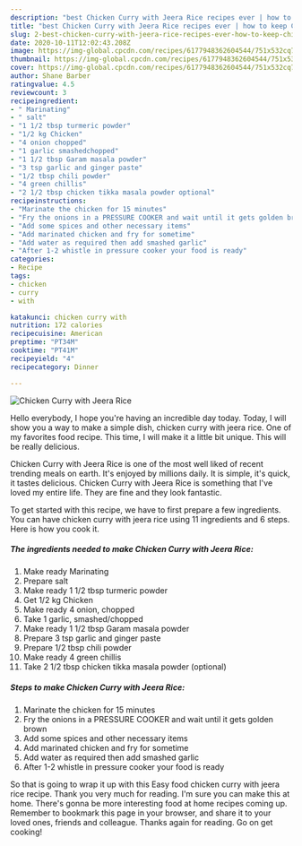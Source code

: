 ```yaml
---
description: "best Chicken Curry with Jeera Rice recipes ever | how to keep Chicken Curry with Jeera Rice"
title: "best Chicken Curry with Jeera Rice recipes ever | how to keep Chicken Curry with Jeera Rice"
slug: 2-best-chicken-curry-with-jeera-rice-recipes-ever-how-to-keep-chicken-curry-with-jeera-rice
date: 2020-10-11T12:02:43.208Z
image: https://img-global.cpcdn.com/recipes/6177948362604544/751x532cq70/chicken-curry-with-jeera-rice-recipe-main-photo.jpg
thumbnail: https://img-global.cpcdn.com/recipes/6177948362604544/751x532cq70/chicken-curry-with-jeera-rice-recipe-main-photo.jpg
cover: https://img-global.cpcdn.com/recipes/6177948362604544/751x532cq70/chicken-curry-with-jeera-rice-recipe-main-photo.jpg
author: Shane Barber
ratingvalue: 4.5
reviewcount: 3
recipeingredient:
- " Marinating"
- " salt"
- "1 1/2 tbsp turmeric powder"
- "1/2 kg Chicken"
- "4 onion chopped"
- "1 garlic smashedchopped"
- "1 1/2 tbsp Garam masala powder"
- "3 tsp garlic and ginger paste"
- "1/2 tbsp chili powder"
- "4 green chillis"
- "2 1/2 tbsp chicken tikka masala powder optional"
recipeinstructions:
- "Marinate the chicken for 15 minutes"
- "Fry the onions in a PRESSURE COOKER and wait until it gets golden brown"
- "Add some spices and other necessary items"
- "Add marinated chicken and fry for sometime"
- "Add water as required then add smashed garlic"
- "After 1-2 whistle in pressure cooker your food is ready"
categories:
- Recipe
tags:
- chicken
- curry
- with

katakunci: chicken curry with 
nutrition: 172 calories
recipecuisine: American
preptime: "PT34M"
cooktime: "PT41M"
recipeyield: "4"
recipecategory: Dinner

---
```



![Chicken Curry with Jeera Rice](https://img-global.cpcdn.com/recipes/6177948362604544/751x532cq70/chicken-curry-with-jeera-rice-recipe-main-photo.jpg)

Hello everybody, I hope you're having an incredible day today. Today, I will show you a way to make a simple dish, chicken curry with jeera rice. One of my favorites food recipe. This time, I will make it a little bit unique. This will be really delicious.

Chicken Curry with Jeera Rice is one of the most well liked of recent trending meals on earth. It's enjoyed by millions daily. It is simple, it's quick, it tastes delicious. Chicken Curry with Jeera Rice is something that I've loved my entire life. They are fine and they look fantastic.




To get started with this recipe, we have to first prepare a few ingredients. You can have chicken curry with jeera rice using 11 ingredients and 6 steps. Here is how you cook it.

<!--inarticleads1-->

##### The ingredients needed to make Chicken Curry with Jeera Rice:

1. Make ready  Marinating
1. Prepare  salt
1. Make ready 1 1/2 tbsp turmeric powder
1. Get 1/2 kg Chicken
1. Make ready 4 onion, chopped
1. Take 1 garlic, smashed/chopped
1. Make ready 1 1/2 tbsp Garam masala powder
1. Prepare 3 tsp garlic and ginger paste
1. Prepare 1/2 tbsp chili powder
1. Make ready 4 green chillis
1. Take 2 1/2 tbsp chicken tikka masala powder (optional)




<!--inarticleads2-->

##### Steps to make Chicken Curry with Jeera Rice:

1. Marinate the chicken for 15 minutes
1. Fry the onions in a PRESSURE COOKER and wait until it gets golden brown
1. Add some spices and other necessary items
1. Add marinated chicken and fry for sometime
1. Add water as required then add smashed garlic
1. After 1-2 whistle in pressure cooker your food is ready




So that is going to wrap it up with this Easy food chicken curry with jeera rice recipe. Thank you very much for reading. I'm sure you can make this at home. There's gonna be more interesting food at home recipes coming up. Remember to bookmark this page in your browser, and share it to your loved ones, friends and colleague. Thanks again for reading. Go on get cooking!
